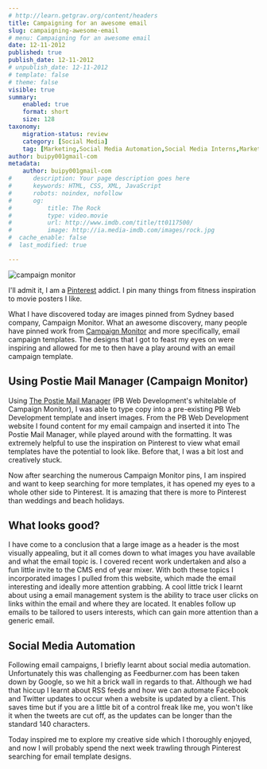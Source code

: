 ```yaml
---
# http://learn.getgrav.org/content/headers
title: Campaigning for an awesome email
slug: campaigning-awesome-email
# menu: Campaigning for an awesome email
date: 12-11-2012
published: true
publish_date: 12-11-2012
# unpublish_date: 12-11-2012
# template: false
# theme: false
visible: true
summary:
    enabled: true
    format: short
    size: 128
taxonomy:
    migration-status: review
    category: [Social Media]
    tag: [Marketing,Social Media Automation,Social Media Interns,Marketing,Social Media Automation,Social Media Interns]
author: buipy001gmail-com
metadata:
    author: buipy001gmail-com
#      description: Your page description goes here
#      keywords: HTML, CSS, XML, JavaScript
#      robots: noindex, nofollow
#      og:
#          title: The Rock
#          type: video.movie
#          url: http://www.imdb.com/title/tt0117500/
#          image: http://ia.media-imdb.com/images/rock.jpg
#  cache_enable: false
#  last_modified: true

---
```


![campaign monitor](wp-content/uploads/2012/11/campaignmonitor.png)

I'll admit it, I am a [Pinterest](http://pinterest.com/lou2306/) addict. I pin many things from fitness inspiration to movie posters I like.

What I have discovered today are images pinned from Sydney based company, Campaign Monitor. What an awesome discovery, many people have pinned work from [Campaign Monitor](http://pinterest.com/search/?q=campaign+monitor) and more specifically, email campaign templates. The designs that I got to feast my eyes on were inspiring and allowed for me to then have a play around with an email campaign template.

## Using Postie Mail Manager (Campaign Monitor)

Using [The Postie Mail Manager](http://email.thepostie.com.au/) (PB Web Development's whitelable of Campaign Monitor), I was able to type copy into a pre-existing PB Web Development template and insert images. From the PB Web Development website I found content for my email campaign and inserted it into The Postie Mail Manager, while played around with the formatting. It was extremely helpful to use the inspiration on Pinterest to view what email templates have the potential to look like. Before that, I was a bit lost and creatively stuck.

Now after searching the numerous Campaign Monitor pins, I am inspired and want to keep searching for more templates, it has opened my eyes to a whole other side to Pinterest. It is amazing that there is more to Pinterest than weddings and beach holidays.

## What looks good?

I have come to a conclusion that a large image as a header is the most visually appealing, but it all comes down to what images you have available and what the email topic is. I covered recent work undertaken and also a fun little invite to the CMS end of year mixer. With both these topics I incorporated images I pulled from this website, which made the email interesting and ideally more attention grabbing. A cool little trick I learnt about using a email management system is the ability to trace user clicks on links within the email and where they are located. It enables follow up emails to be tailored to users interests, which can gain more attention than a generic email.

## Social Media Automation

Following email campaigns, I briefly learnt about social media automation. Unfortunately this was challenging as Feedburner.com has been taken down by Google, so we hit a brick wall in regards to that. Although we had that hiccup I learnt about RSS feeds and how we can automate Facebook and Twitter updates to occur when a website is updated by a client. This saves time but if you are a little bit of a control freak like me, you won't like it when the tweets are cut off, as the updates can be longer than the standard 140 characters.

Today inspired me to explore my creative side which I thoroughly enjoyed, and now I will probably spend the next week trawling through Pinterest searching for email template designs.